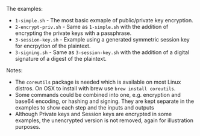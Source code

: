 The examples:
* `1-simple.sh` - The most basic exmaple of public/private key encryption.
* `2-encrypt-priv.sh` - Same as `1-simple.sh` with the addition of encrypting the private keys with a passphrase.
* `3-session-key.sh` - Example using a generated symmetric session key for encrpytion of the plaintext.
* `3-signing.sh` - Same as `3-session-key.sh` with the addition of a digital signature of a digest of the plaintext. 

Notes:

* The `coreutils` package is needed which is available on most Linux distros.  On OSX to install with brew use `brew install coreutils`.
* Some commands could be combined into one, e.g. encryption and base64 encoding, or hashing and signing. They are kept separate in the examples to show each step and the inputs and outputs
* Although Private keys and Session keys are encrypted in some examples, the unencrypted version is not removed, again for illustration purposes.
